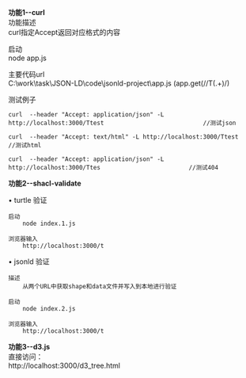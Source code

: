 		
**功能1--curl**										
功能描述										
	curl指定Accept返回对应格式的内容									
										
启动										
	node app.js									
										
主要代码url										
	C:\work\task\JSON-LD\code\jsonld-project\app.js					(app.get(/\/T(.+)/)				
										
测试例子

	curl  --header "Accept: application/json" -L http://localhost:3000/Ttest							//测试json		
  
	curl  --header "Accept: text/html" -L http://localhost:3000/Ttest							//测试html		
  
	curl  --header "Accept: application/json" -L http://localhost:3000/Ttes							//测试404		
  
							
**功能2--shacl-validate**		

•	turtle  验证		

	启动									
		node index.1.js			
    
	浏览器输入									
		http://localhost:3000/t								
								
										
•	jsonld 验证			

	描述									
		从两个URL中获取shape和data文件并写入到本地进行验证			
    
	启动									
		node index.2.js				
    
	浏览器输入									
		http://localhost:3000/t								
						
										
**功能3--d3.js**										
	直接访问：									
		http://localhost:3000/d3_tree.html								
